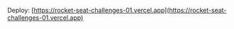 
Deploy: [https://rocket-seat-challenges-01.vercel.app](https://rocket-seat-challenges-01.vercel.app)
